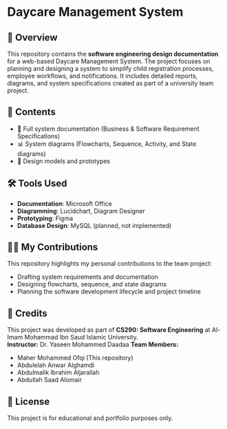 
# Daycare Management System

## 📖 Overview
This repository contains the **software engineering design documentation** for a web-based Daycare Management System. The project focuses on planning and designing a system to simplify child registration processes, employee workflows, and notifications. It includes detailed reports, diagrams, and system specifications created as part of a university team project.

## 📑 Contents
- 📄 Full system documentation (Business & Software Requirement Specifications)
- 📊 System diagrams (Flowcharts, Sequence, Activity, and State diagrams)
- 📝 Design models and prototypes

## 🛠️ Tools Used
- **Documentation**: Microsoft Office  
- **Diagramming**: Lucidchart, Diagram Designer  
- **Prototyping**: Figma  
- **Database Design**: MySQL (planned, not implemented)

## 👨‍💻 My Contributions
This repository highlights my personal contributions to the team project:
- Drafting system requirements and documentation
- Designing flowcharts, sequence, and state diagrams
- Planning the software development lifecycle and project timeline

## 📌 Credits
This project was developed as part of **CS290: Software Engineering** at Al-Imam Mohammad Ibn Saud Islamic University.  
**Instructor:** Dr. Yaseen Mohammed Daadaa
**Team Members:**
- Maher Mohammed Ofqi (This repository)
- Abdulelah Anwar Alghamdi
- Abdulmalik Ibrahim Aljarallah
- Abdullah Saad Alomair

## 📜 License
This project is for educational and portfolio purposes only.
